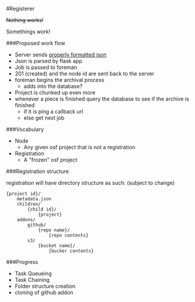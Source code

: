 #Registerer

~~Nothing works!~~

Somethings work!

###Proposed work flow

* Server sends [properly formatted json](formats/node.json)
* Json is parsed by flask app
* Job is passed to foreman
* 201 (created) and the node id are sent back to the server
* foreman begins the archival process
    - adds into the database?
* Project is chunked up even more
* whenever a piece is finished query the database to see if the archive is finished
    - if it is ping a callback url
    - else get next job


###Vocabulary

* Node
    - Any given osf project that is not a registration
* Registration
    - A "frozen" osf project


###Registration structure

registration will have directory structure as such:
(subject to change)

```
{project id}/
    metadata.json
    children/
        {child id}/
            {project}
    addons/
        github/
            {repo name}/
                {repo contents}
        s3/
            {bucket name}/
                {bucker contents}
```


###Progress

* Task Queueing
* Task Chaining
* Folder structure creation
* cloning of github addon
